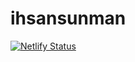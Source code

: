 # ihsansunman

[![Netlify Status](https://api.netlify.com/api/v1/badges/5c2478a7-5e54-483c-8002-4c316634eb50/deploy-status)](https://app.netlify.com/sites/ihsansunman/deploys)

